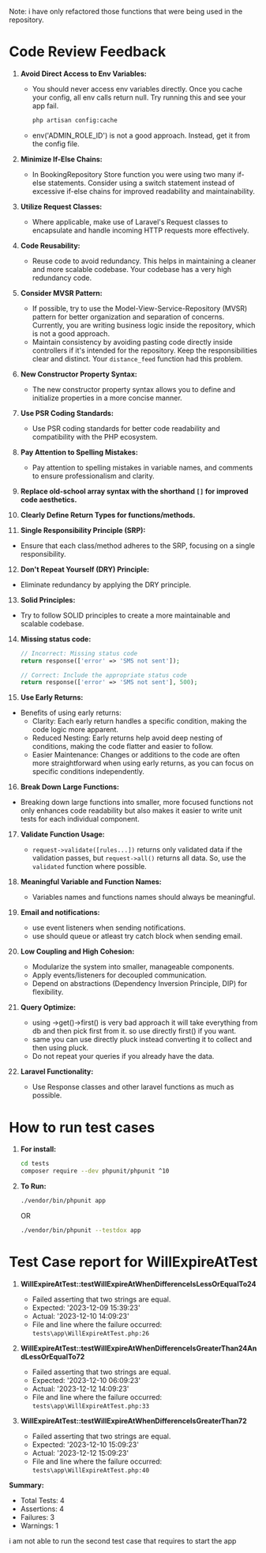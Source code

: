 Note: i have only refactored those functions that were being used in the repository.

# Code Review Feedback
1. **Avoid Direct Access to Env Variables:**
   - You should never access env variables directly. Once you cache your config, all env calls return null. Try running this and see your app fail.
     ```bash
     php artisan config:cache
     ```
   -  env('ADMIN_ROLE_ID') is not a good approach. Instead, get it from the config file.

2. **Minimize If-Else Chains:**
   - In BookingRepository Store function you were using two many if-else statements. Consider using a switch statement instead of excessive if-else chains for improved readability and maintainability.

3. **Utilize Request Classes:**
   - Where applicable, make use of Laravel's Request classes to encapsulate and handle incoming HTTP requests more effectively.

4. **Code Reusability:**
   - Reuse code to avoid redundancy. This helps in maintaining a cleaner and more scalable codebase. Your codebase has a very high redundancy code.

5. **Consider MVSR Pattern:**
   - If possible, try to use the Model-View-Service-Repository (MVSR) pattern for better organization and separation of concerns. Currently, you are writing business logic inside the repository, which is not a good approach.
   - Maintain consistency by avoiding pasting code directly inside controllers if it's intended for the repository. Keep the responsibilities clear and distinct. Your `distance_feed` function had this problem.

6. **New Constructor Property Syntax:**
   - The new constructor property syntax allows you to define and initialize properties in a more concise manner.

7. **Use PSR Coding Standards:**
   - Use PSR coding standards for better code readability and compatibility with the PHP ecosystem.

8. **Pay Attention to Spelling Mistakes:**
   - Pay attention to spelling mistakes in variable names, and comments to ensure professionalism and clarity.

9. **Replace old-school array syntax with the shorthand `[]` for improved code aesthetics.**

10. **Clearly Define Return Types for functions/methods.**

11. **Single Responsibility Principle (SRP):**
   - Ensure that each class/method adheres to the SRP, focusing on a single responsibility.

12. **Don't Repeat Yourself (DRY) Principle:**
   - Eliminate redundancy by applying the DRY principle.

13. **Solid Principles:**
   - Try to follow SOLID principles to create a more maintainable and scalable codebase.

14. **Missing status code:**
    ```php
    // Incorrect: Missing status code
    return response(['error' => 'SMS not sent']);

    // Correct: Include the appropriate status code
    return response(['error' => 'SMS not sent'], 500);
    ```

15. **Use Early Returns:**
   - Benefits of using early returns:
     - Clarity: Each early return handles a specific condition, making the code logic more apparent.
     - Reduced Nesting: Early returns help avoid deep nesting of conditions, making the code flatter and easier to follow.
     - Easier Maintenance: Changes or additions to the code are often more straightforward when using early returns, as you can focus on specific conditions independently.

16. **Break Down Large Functions:**
   - Breaking down large functions into smaller, more focused functions not only enhances code readability but also makes it easier to write unit tests for each individual component.

17. **Validate Function Usage:**
    - `request->validate([rules...])` returns only validated data if the validation passes, but `request->all()` returns all data. So, use the `validated` function where possible.

18. **Meaningful Variable and Function Names:**
    - Variables names and functions names should always be meaningful.

19. **Email and notifications:**
    - use event listeners when sending notifications.
    - use should queue or atleast try catch block when sending email.

20. **Low Coupling and High Cohesion:**
    - Modularize the system into smaller, manageable components.
    - Apply events/listeners for decoupled communication.
    - Depend on abstractions (Dependency Inversion Principle, DIP) for flexibility.

21. **Query Optimize:**
    - using ->get()->first() is very bad approach it will take everything from db and then pick first from it. so use directly first() if you want.
    - same you can use directly pluck instead converting it to collect and then using pluck.
    - Do not repeat your queries if you already have the data.


22. **Laravel Functionality:**
    - Use Response classes and other laravel functions as much as possible.


# How to run test cases

1. **For  install:**
     ```bash
     cd tests
     composer require --dev phpunit/phpunit ^10 
    ```
2. **To  Run:**
     ```bash
     ./vendor/bin/phpunit app
     ```
     OR
     ```bash
     ./vendor/bin/phpunit --testdox app
     ```
# Test Case report for WillExpireAtTest

1. **WillExpireAtTest::testWillExpireAtWhenDifferenceIsLessOrEqualTo24**
   - Failed asserting that two strings are equal.
   - Expected: '2023-12-09 15:39:23'
   - Actual: '2023-12-10 14:09:23'
   - File and line where the failure occurred: `tests\app\WillExpireAtTest.php:26`

2. **WillExpireAtTest::testWillExpireAtWhenDifferenceIsGreaterThan24AndLessOrEqualTo72**
   - Failed asserting that two strings are equal.
   - Expected: '2023-12-10 06:09:23'
   - Actual: '2023-12-12 14:09:23'
   - File and line where the failure occurred: `tests\app\WillExpireAtTest.php:33`

3. **WillExpireAtTest::testWillExpireAtWhenDifferenceIsGreaterThan72**
   - Failed asserting that two strings are equal.
   - Expected: '2023-12-10 15:09:23'
   - Actual: '2023-12-12 15:09:23'
   - File and line where the failure occurred: `tests\app\WillExpireAtTest.php:40`

**Summary:**
- Total Tests: 4
- Assertions: 4
- Failures: 3
- Warnings: 1

i am not able to run the second test case that requires to start the app
